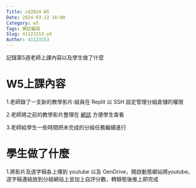 ```yaml
---
Title: cd2024 W5
Date: 2024-03-22 16:00
Category: w5
Tags: 網誌編寫
Slug: 41123153_w5
Author: 41123153
---
```


記錄第5週老師上課內容以及學生做了什麼

<!-- PELICAN_END_SUMMARY -->

# W5上課內容

1.老師錄了一支新的教學影片:組員在 Replit 以 SSH 設定管理分組倉儲的權限

2.老師將之前的教學影片整理在 [網誌] 方便學生查看

[網誌]:https://mde.tw/cd2024/blog/2024-cd-2a-w5.html

3.老師給學生一些時間把未完成的分組任務繼續進行

# 學生做了什麼

1.將影片及逐字稿各上傳到 youtube 以及 OenDrive，開啟動態網站將youtube、逐字稿連結放到分組網站上並加上自評分數，轉靜態後推上即完成